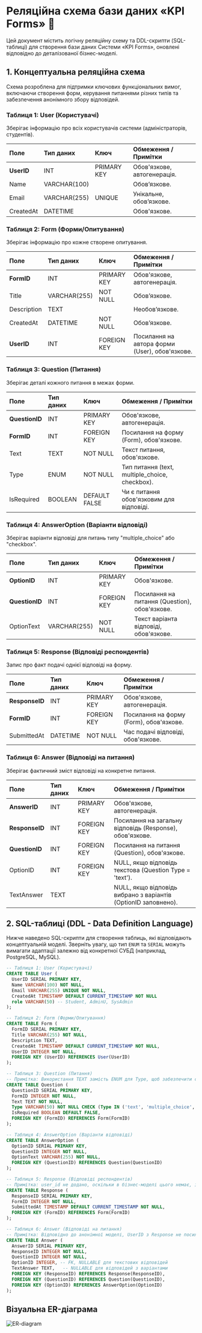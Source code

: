 # Реляційна схема бази даних «KPI Forms» 💾

Цей документ містить логічну реляційну схему та DDL-скрипти (SQL-таблиці) для створення бази даних Системи «KPI Forms», оновлені відповідно до деталізованої бізнес-моделі.

## 1. Концептуальна реляційна схема

Схема розроблена для підтримки ключових функціональних вимог, включаючи створення форм, керування питаннями різних типів та забезпечення анонімного збору відповідей.

### Таблиця 1: User (Користувачі)

Зберігає інформацію про всіх користувачів системи (адміністраторів, студентів).

| Поле | Тип даних | Ключ | Обмеження / Примітки | 
| :--- | :--- | :--- | :--- | 
| **UserID** | INT | PRIMARY KEY | Обов'язкове, автогенерація. | 
| Name | VARCHAR(100) |  | Обов’язкове. | 
| Email | VARCHAR(255) | UNIQUE | Унікальне, обов’язкове. | 
| CreatedAt | DATETIME |  | Обов'язкове. | 

### Таблиця 2: Form (Форми/Опитування)

Зберігає інформацію про кожне створене опитування.

| Поле | Тип даних | Ключ | Обмеження / Примітки | 
| :--- | :--- | :--- | :--- | 
| **FormID** | INT | PRIMARY KEY | Обов'язкове, автогенерація. | 
| Title | VARCHAR(255) | NOT NULL | Обов’язкове. | 
| Description | TEXT |  | Необов’язкове. | 
| CreatedAt | DATETIME | NOT NULL | Обов’язкове. | 
| **UserID** | INT | FOREIGN KEY | Посилання на автора форми (User), обов'язкове. | 

### Таблиця 3: Question (Питання)

Зберігає деталі кожного питання в межах форми.

| Поле | Тип даних | Ключ | Обмеження / Примітки | 
| :--- | :--- | :--- | :--- | 
| **QuestionID** | INT | PRIMARY KEY | Обов'язкове, автогенерація. | 
| **FormID** | INT | FOREIGN KEY | Посилання на форму (Form), обов'язкове. | 
| Text | TEXT | NOT NULL | Текст питання, обов'язкове. | 
| Type | ENUM | NOT NULL | Тип питання (text, multiple\_choice, checkbox). | 
| IsRequired | BOOLEAN | DEFAULT FALSE | Чи є питання обов'язковим для відповіді. | 

### Таблиця 4: AnswerOption (Варіанти відповіді)

Зберігає варіанти відповіді для питань типу "multiple\_choice" або "checkbox".

| Поле | Тип даних | Ключ | Обмеження / Примітки | 
| :--- | :--- | :--- | :--- | 
| **OptionID** | INT | PRIMARY KEY | Обов'язкове. | 
| **QuestionID** | INT | FOREIGN KEY | Посилання на питання (Question), обов'язкове. | 
| OptionText | VARCHAR(255) | NOT NULL | Текст варіанта відповіді, обов'язкове. | 

### Таблиця 5: Response (Відповіді респондентів)

Запис про факт подачі однієї відповіді на форму.

| Поле | Тип даних | Ключ | Обмеження / Примітки | 
| :--- | :--- | :--- | :--- | 
| **ResponseID** | INT | PRIMARY KEY | Обов'язкове, автогенерація. | 
| **FormID** | INT | FOREIGN KEY | Посилання на форму (Form), обов'язкове. | 
| SubmittedAt | DATETIME | NOT NULL | Час подачі відповіді, обов'язкове. | 

### Таблиця 6: Answer (Відповіді на питання)

Зберігає фактичний зміст відповіді на конкретне питання.

| Поле | Тип даних | Ключ | Обмеження / Примітки | 
| :--- | :--- | :--- | :--- | 
| **AnswerID** | INT | PRIMARY KEY | Обов'язкове, автогенерація. | 
| **ResponseID** | INT | FOREIGN KEY | Посилання на загальну відповідь (Response), обов'язкове. | 
| **QuestionID** | INT | FOREIGN KEY | Посилання на питання (Question), обов'язкове. | 
| OptionID | INT | FOREIGN KEY | NULL, якщо відповідь текстова (Question Type = 'text'). | 
| TextAnswer | TEXT |  | NULL, якщо відповідь вибрано з варіантів (OptionID заповнено). | 

## 2. SQL-таблиці (DDL - Data Definition Language)

Нижче наведено SQL-скрипти для створення таблиць, які відповідають концептуальній моделі. Зверніть увагу, що тип `ENUM` та `SERIAL` можуть вимагати адаптації залежно від конкретної СУБД (наприклад, PostgreSQL, MySQL).

```sql
-- Таблиця 1: User (Користувачі)
CREATE TABLE User (
  UserID SERIAL PRIMARY KEY,
  Name VARCHAR(100) NOT NULL,
  Email VARCHAR(255) UNIQUE NOT NULL,
  CreatedAt TIMESTAMP DEFAULT CURRENT_TIMESTAMP NOT NULL
  role VARCHAR(50) -- Student, AdminU, SysAdmin
);

-- Таблиця 2: Form (Форми/Опитування)
CREATE TABLE Form (
  FormID SERIAL PRIMARY KEY,
  Title VARCHAR(255) NOT NULL,
  Description TEXT,
  CreatedAt TIMESTAMP DEFAULT CURRENT_TIMESTAMP NOT NULL,
  UserID INTEGER NOT NULL,
  FOREIGN KEY (UserID) REFERENCES User(UserID)
);

-- Таблиця 3: Question (Питання)
-- Примітка: Використання TEXT замість ENUM для Type, щоб забезпечити сумісність.
CREATE TABLE Question (
  QuestionID SERIAL PRIMARY KEY,
  FormID INTEGER NOT NULL,
  Text TEXT NOT NULL,
  Type VARCHAR(50) NOT NULL CHECK (Type IN ('text', 'multiple_choice', 'checkbox', 'scale')),
  IsRequired BOOLEAN DEFAULT FALSE,
  FOREIGN KEY (FormID) REFERENCES Form(FormID)
);

-- Таблиця 4: AnswerOption (Варіанти відповіді)
CREATE TABLE AnswerOption (
  OptionID SERIAL PRIMARY KEY,
  QuestionID INTEGER NOT NULL,
  OptionText VARCHAR(255) NOT NULL,
  FOREIGN KEY (QuestionID) REFERENCES Question(QuestionID)
);

-- Таблиця 5: Response (Відповіді респондентів)
-- Примітка: user_id не додано, оскільки в бізнес-моделі цього немає, і це відповідає вимозі анонімності.
CREATE TABLE Response (
  ResponseID SERIAL PRIMARY KEY,
  FormID INTEGER NOT NULL,
  SubmittedAt TIMESTAMP DEFAULT CURRENT_TIMESTAMP NOT NULL,
  FOREIGN KEY (FormID) REFERENCES Form(FormID)
);

-- Таблиця 6: Answer (Відповіді на питання)
-- Примітка: Відповідно до анонімної моделі, UserID з Response не посилається.
CREATE TABLE Answer (
  AnswerID SERIAL PRIMARY KEY,
  ResponseID INTEGER NOT NULL,
  QuestionID INTEGER NOT NULL,
  OptionID INTEGER, -- FK, NULLABLE для текстових відповідей
  TextAnswer TEXT,   -- NULLABLE для відповідей з варіантами
  FOREIGN KEY (ResponseID) REFERENCES Response(ResponseID),
  FOREIGN KEY (QuestionID) REFERENCES Question(QuestionID),
  FOREIGN KEY (OptionID) REFERENCES AnswerOption(OptionID)
);
```
## Візуальна ER-діаграма
![ER-diagram](./images/er-diagram.png)